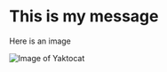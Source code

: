 # This is my message

Here is an image

![Image of Yaktocat](https://octodex.github.com/images/yaktocat.png)
